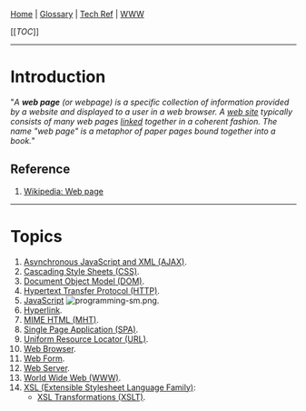[Home](/Slalom-LLC/Slalom-Consulting) | [Glossary](/Glossary) | [Tech Ref](/Tech-Ref) | [WWW](/Tech-Ref/WWW-\(World-Wide-Web\))

[[_TOC_]]

---
# Introduction
"_A ***web page*** (or webpage) is a specific collection of information provided by a website and displayed to a user in a web browser. A [web site](/Tech-Ref/WWW-\(World-Wide-Web\)/Web-Site) typically consists of many web pages [linked](/Tech-Ref/WWW-\(World-Wide-Web\)/Hyperlink) together in a coherent fashion. The name "web page" is a metaphor of paper pages bound together into a book._"

## Reference
1. [Wikipedia: Web page](https://en.wikipedia.org/wiki/Web_page)

---
# Topics
1. [Asynchronous JavaScript and XML (AJAX)](/Tech-Ref/WWW-\(World-Wide-Web\)/AJAX-\(Asynchronous-JavaScript-and-XML\)).
1. [Cascading Style Sheets (CSS)](/Tech-Ref/WWW-\(World-Wide-Web\)/CSS-\(Cascading-Style-Sheets\)).
1. [Document Object Model (DOM)](/Tech-Ref/WWW-\(World-Wide-Web\)/DOM-\(Document-Object-Model\)).
1. [Hypertext Transfer Protocol (HTTP)](/Tech-Ref/WWW-\(World-Wide-Web\)/HTTP-\(Hypertext-Transfer-Protocol\)).
1. [JavaScript](/Tech-Ref/Software-Development/JavaScript) ![programming-sm.png](/.attachments/programming-sm-84511b90-2d77-4364-8b25-7bee99dd4060.png).
1. [Hyperlink](/Tech-Ref/WWW-\(World-Wide-Web\)/Hyperlink).
1. [MIME HTML (MHT)](/Tech-Ref/WWW-\(World-Wide-Web\)/Web-Page/MHT-\(MIME-HTML\)).
1. [Single Page Application (SPA)](/Tech-Ref/WWW-\(World-Wide-Web\)/Web-Application/SPA-\(Single-Page-Application\)).
1. [Uniform Resource Locator (URL)](/Tech-Ref/WWW-\(World-Wide-Web\)/URI-\(Uniform-Resource-Identifier\)/URL-\(Uniform-Resource-Locator\)).
1. [Web Browser](/Tech-Ref/WWW-\(World-Wide-Web\)/Web-Browser).
1. [Web Form](/Tech-Ref/WWW-\(World-Wide-Web\)/Web-Page/Web-Form).
1. [Web Server](/Tech-Ref/WWW-\(World-Wide-Web\)/Web-Server).
1. [World Wide Web (WWW)](/Tech-Ref/WWW-\(World-Wide-Web\)).
1. [XSL (Extensible Stylesheet Language Family)](/Tech-Ref/Software-Development/Markup-Language/XML-\(eXtensible-Markup-Language\)/XSL-\(Extensible-Stylesheet-Language-Family\)):
   - [XSL Transformations (XSLT)](/Tech-Ref/Software-Development/Markup-Language/XML-\(eXtensible-Markup-Language\)/XSL-\(Extensible-Stylesheet-Language-Family\)/XSLT-\(eXtensible-Stylesheet-Language-Transformations\)).
